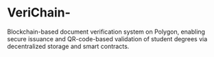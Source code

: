 # VeriChain-
Blockchain-based document verification system on Polygon, enabling secure issuance and QR-code-based validation of student degrees via decentralized storage and smart contracts.
